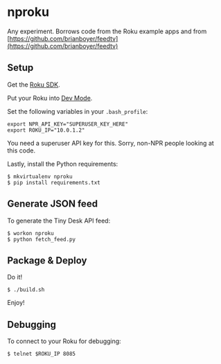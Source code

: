 nproku
======

Any experiment. Borrows code from the Roku example apps and from [https://github.com/brianboyer/feedtv](https://github.com/brianboyer/feedtv)

Setup
-----

Get the [Roku SDK](http://www.roku.com/developer).

Put your Roku into [Dev Mode](http://sdkdocs.roku.com/display/RokuSDKv48/Developer+Guide#DeveloperGuide-71EnablingDevelopmentModeonyourbox).

Set the following variables in your `.bash_profile`:

```
export NPR_API_KEY="SUPERUSER_KEY_HERE"
export ROKU_IP="10.0.1.2"
```

You need a superuser API key for this. Sorry, non-NPR people looking at this code.

Lastly, install the Python requirements:

```
$ mkvirtualenv nproku
$ pip install requirements.txt
```

Generate JSON feed
------------------

To generate the Tiny Desk API feed:

```
$ workon nproku
$ python fetch_feed.py
```

Package & Deploy
----------------

Do it!

```
$ ./build.sh
```

Enjoy!

Debugging
---------

To connect to your Roku for debugging:

```
$ telnet $ROKU_IP 8085
```
